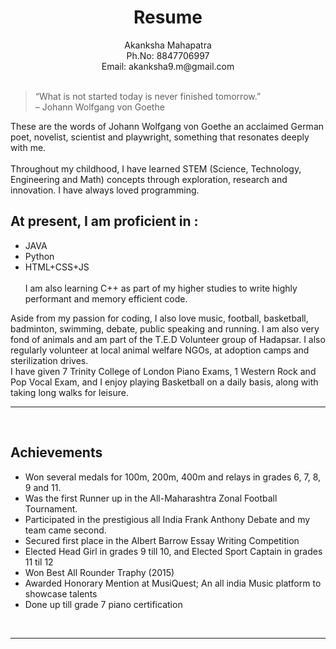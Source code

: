 <center>
    <h1> Resume </h1>
    Akanksha Mahapatra<br>
    Ph.No: 8847706997<br>
    Email: akanksha9.m@gmail.com
</center> 


<br>

> “What is not started today is never finished tomorrow.”
<br>– Johann Wolfgang von Goethe

These are the words of Johann Wolfgang von Goethe an acclaimed German poet, novelist, scientist and playwright, something that resonates deeply with me.
<br><br>
Throughout my childhood, I have learned STEM (Science, Technology, Engineering and Math) concepts through exploration, research and innovation. I have always loved programming.

At present, I am proficient in :
-
- JAVA<BR>
- Python<br>
- HTML+CSS+JS
<br><br>
I am also learning C++ as part of my higher studies to write highly performant and memory efficient code.

Aside from my passion for coding, I also love music, football, basketball, badminton, swimming, debate, public speaking and running. I am also very fond of animals and am part of the T.E.D Volunteer group of Hadapsar. I also regularly volunteer at local animal welfare NGOs, at adoption camps and sterilization drives.<br>
I have given 7 Trinity College of London Piano Exams, 1 Western Rock and Pop Vocal Exam, and I enjoy playing Basketball on a daily basis, along with taking long walks for leisure.
<br>

---
<br>

Achievements
-
- Won several medals for 100m, 200m, 400m and relays in grades 6, 7, 8, 9 and 11.
- Was the first Runner up in the All-Maharashtra Zonal Football Tournament.
- Participated in the prestigious all India Frank Anthony Debate and my team came second.
- Secured first place in the Albert Barrow Essay Writing Competition
- Elected Head Girl in grades 9 till 10, and Elected Sport Captain in grades 11 til 12
- Won Best All Rounder Traphy (2015)
- Awarded Honorary Mention at MusiQuest; An all india Music platform to showcase talents
- Done up till grade 7 piano certification


<br>

----








